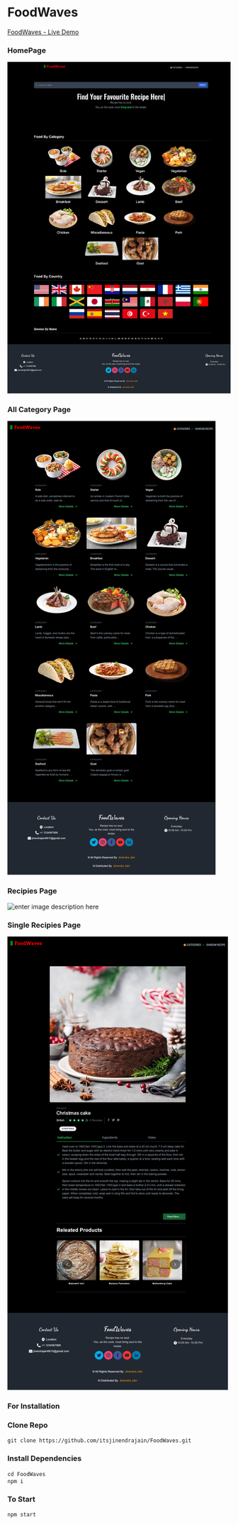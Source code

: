 # FoodWaves 

[FoodWaves - Live Demo](https://foodwaves.itsjinendrajain.com/)

### HomePage
![Homepage](https://github.com/itsjinendrajain/FoodWaves/blob/d00b7d76e446b57fa9ff663ef8b6b4704b663142/screenshot/FoodWaves-Homepage.png?raw=true)
### All Category Page
![All Category Page](https://github.com/itsjinendrajain/FoodWaves/blob/main/screenshot/FoodWaves-All%20Categories.png?raw=true)
### Recipies Page
![enter image description here](https://github.com/itsjinendrajain/FoodWaves/blob/main/screenshot/FoodWaves-Recipies-Page.png?raw=true)
### Single Recipies Page
![Recipies Page](https://github.com/itsjinendrajain/FoodWaves/blob/main/screenshot/FoodWaves-Recipies_Page.png?raw=true)


### For Installation

### Clone Repo
```
git clone https://github.com/itsjinendrajain/FoodWaves.git
```

### Install Dependencies
```
cd FoodWaves
npm i
```

### To Start 
```
npm start
```

